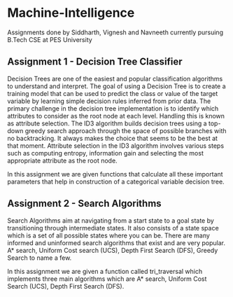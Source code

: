 # Machine-Intelligence
Assignments done by Siddharth, Vignesh and Navneeth currently pursuing B.Tech CSE at PES University

## Assignment 1 - Decision Tree Classifier
Decision Trees are one of the easiest and popular classification algorithms to understand and
interpret. The goal of using a Decision Tree is to create a training model that can be used to
predict the class or value of the target variable by learning simple decision rules inferred from
prior data.
The primary challenge in the decision tree implementation is to identify which attributes to
consider as the root node at each level. Handling this is known as attribute selection.
The ID3 algorithm builds decision trees using a top-down greedy search approach through the
space of possible branches with no backtracking. It always makes the choice that seems to be the
best at that moment.
Attribute selection in the ID3 algorithm involves various steps such as computing entropy,
information gain and selecting the most appropriate attribute as the root node.

In this assignment we are given functions that calculate all these important parameters that help
in construction of a categorical variable decision tree.

## Assignment 2 - Search Algorithms
Search Algorithms aim at navigating from a start state to a goal state by transitioning through
intermediate states. It also consists of a state space which is a set of all possible states where
you can be.
There are many informed and uninformed search algorithms that exist and are very popular.
A* search, Uniform Cost search (UCS), Depth First Search (DFS), Greedy Search to name a
few.

In this assignment we are given a function called tri_traversal which implements three main
algorithms which are A* search, Uniform Cost Search (UCS), Depth First Search (DFS).
